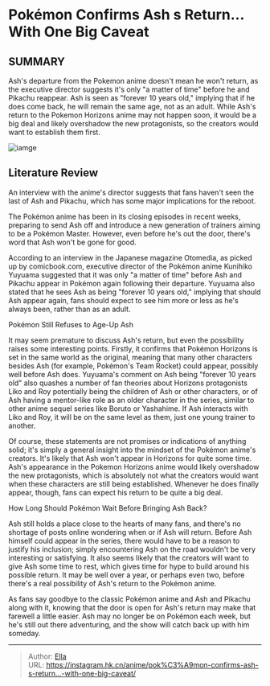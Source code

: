 # Pokémon Confirms Ash s Return... With One Big Caveat


## SUMMARY 



  Ash&#39;s departure from the Pokemon anime doesn&#39;t mean he won&#39;t return, as the executive director suggests it&#39;s only &#34;a matter of time&#34; before he and Pikachu reappear.   Ash is seen as &#34;forever 10 years old,&#34; implying that if he does come back, he will remain the same age, not as an adult.   While Ash&#39;s return to the Pokemon Horizons anime may not happen soon, it would be a big deal and likely overshadow the new protagonists, so the creators would want to establish them first.  

![iamge](https://static1.srcdn.com/wordpress/wp-content/uploads/2023/03/pokemon-ash-pikachu-excited-reunion.jpg)

## Literature Review

An interview with the anime&#39;s director suggests that fans haven&#39;t seen the last of Ash and Pikachu, which has some major implications for the reboot.




The Pokémon anime has been in its closing episodes in recent weeks, preparing to send Ash off and introduce a new generation of trainers aiming to be a Pokémon Master. However, even before he&#39;s out the door, there&#39;s word that Ash won&#39;t be gone for good.




According to an interview in the Japanese magazine Otomedia, as picked up by comicbook.com, executive director of the Pokémon anime Kunihiko Yuyuama suggested that it was only &#34;a matter of time&#34; before Ash and Pikachu appear in Pokémon again following their departure. Yuyuama also stated that he sees Ash as being &#34;forever 10 years old,&#34; implying that should Ash appear again, fans should expect to see him more or less as he&#39;s always been, rather than as an adult.


 Pokémon Still Refuses to Age-Up Ash 
          

It may seem premature to discuss Ash&#39;s return, but even the possibility raises some interesting points. Firstly, it confirms that Pokémon Horizons is set in the same world as the original, meaning that many other characters besides Ash (for example, Pokémon&#39;s Team Rocket) could appear, possibly well before Ash does. Yuyuama&#39;s comment on Ash being &#34;forever 10 years old&#34; also quashes a number of fan theories about Horizons protagonists Liko and Roy potentially being the children of Ash or other characters, or of Ash having a mentor-like role as an older character in the series, similar to other anime sequel series like Boruto or Yashahime. If Ash interacts with Liko and Roy, it will be on the same level as them, just one young trainer to another.




Of course, these statements are not promises or indications of anything solid; it&#39;s simply a general insight into the mindset of the Pokémon anime&#39;s creators. It&#39;s likely that Ash won&#39;t appear in Horizons for quite some time. Ash&#39;s appearance in the Pokemon Horizons anime would likely overshadow the new protagonists, which is absolutely not what the creators would want when these characters are still being established. Whenever he does finally appear, though, fans can expect his return to be quite a big deal.



 How Long Should Pokémon Wait Before Bringing Ash Back? 
          

Ash still holds a place close to the hearts of many fans, and there&#39;s no shortage of posts online wondering when or if Ash will return. Before Ash himself could appear in the series, there would have to be a reason to justify his inclusion; simply encountering Ash on the road wouldn&#39;t be very interesting or satisfying. It also seems likely that the creators will want to give Ash some time to rest, which gives time for hype to build around his possible return. It may be well over a year, or perhaps even two, before there&#39;s a real possibility of Ash&#39;s return to the Pokémon anime.




As fans say goodbye to the classic Pokémon anime and Ash and Pikachu along with it, knowing that the door is open for Ash&#39;s return may make that farewell a little easier. Ash may no longer be on Pokémon each week, but he&#39;s still out there adventuring, and the show will catch back up with him someday.



---

> Author: [Ella](https://instagram.hk.cn/)  
> URL: https://instagram.hk.cn/anime/pok%C3%A9mon-confirms-ash-s-return...-with-one-big-caveat/  

